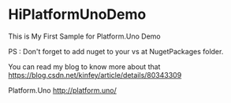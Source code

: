 # HiPlatformUnoDemo
This is My First Sample for Platform.Uno Demo

PS : Don't forget to add nuget to your vs at NugetPackages folder.

You can read my blog to know more about that https://blog.csdn.net/kinfey/article/details/80343309

Platform.Uno http://platform.uno/

